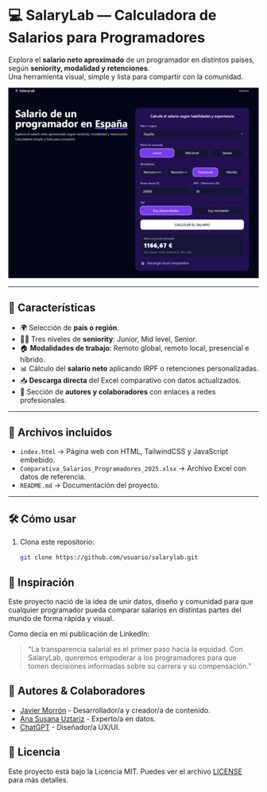 # 💻 SalaryLab — Calculadora de Salarios para Programadores

Explora el **salario neto aproximado** de un programador en distintos países, según **seniority, modalidad y retenciones**.  
Una herramienta visual, simple y lista para compartir con la comunidad.

![Captura de pantalla de SalaryLab](assets/img/preview.png)

---

## 🚀 Características

- 🌍 Selección de **país o región**.
- 🧑‍💻 Tres niveles de **seniority**: Junior, Mid level, Senior.
- 🏠 **Modalidades de trabajo**: Remoto global, remoto local, presencial e híbrido.
- 📊 Cálculo del **salario neto** aplicando IRPF o retenciones personalizadas.
- 📥 **Descarga directa** del Excel comparativo con datos actualizados.
- 👥 Sección de **autores y colaboradores** con enlaces a redes profesionales.

---

## 📂 Archivos incluidos

- `index.html` → Página web con HTML, TailwindCSS y JavaScript embebido.
- `Comparativa_Salarios_Programadores_2025.xlsx` → Archivo Excel con datos de referencia.
- `README.md` → Documentación del proyecto.

---

## 🛠 Cómo usar

1. Clona este repositorio:
   ```bash
   git clone https://github.com/usuario/salarylab.git
    ```

    
## 🌟 Inspiración

Este proyecto nació de la idea de unir datos, diseño y comunidad para que cualquier programador pueda comparar salarios en distintas partes del mundo de forma rápida y visual.

Como decía en mi publicación de LinkedIn:

> "La transparencia salarial es el primer paso hacia la equidad. Con SalaryLab, queremos empoderar a los programadores para que tomen decisiones informadas sobre su carrera y su compensación." 

## 👥 Autores & Colaboradores

- [Javier Morrón](https://www.linkedin.com/in/javiermorron) - Desarrollador/a y creador/a de contenido.
- [Ana Susana Uztariz](https://www.linkedin.com/in/susana-uzt%C3%A1riz) - Experto/a en datos.
- [ChatGPT](https://openai.com) - Diseñador/a UX/UI.

## 📝 Licencia

Este proyecto está bajo la Licencia MIT. Puedes ver el archivo [LICENSE](./LICENSE) para más detalles.
